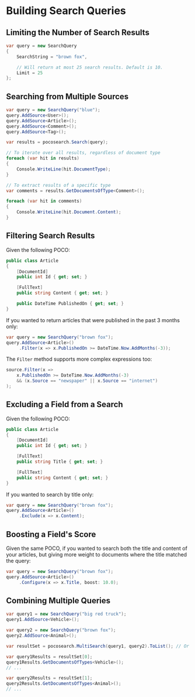 # Building Search Queries

## Limiting the Number of Search Results

```csharp
var query = new SearchQuery
{
    SearchString = "brown fox",

    // Will return at most 25 search results. Default is 10.
    Limit = 25 
};
```

## Searching from Multiple Sources

```csharp
var query = new SearchQuery("blue");
query.AddSource<User>();
query.AddSource<Article>();
query.AddSource<Comment>();
query.AddSource<Tag>();

var results = pocosearch.Search(query);

// To iterate over all results, regardless of document type
foreach (var hit in results)
{
    Console.WriteLine(hit.DocumentType);
}

// To extract results of a specific type
var comments = results.GetDocumentsOfType<Comment>();

foreach (var hit in comments)
{
    Console.WriteLine(hit.Document.Content);
}
```

## Filtering Search Results

Given the following POCO:

```csharp
public class Article
{
    [DocumentId]
    public int Id { get; set; }

    [FullText]
    public string Content { get; set; }

    public DateTime PublishedOn { get; set; }
}
```

If you wanted to return articles that were published in the past 3 months only:

```csharp
var query = new SearchQuery("brown fox");
query.AddSource<Article>()
     .Filter(x => x.PublishedOn >= DateTime.Now.AddMonths(-3));
```

The `Filter` method supports more complex expressions too:

```csharp
source.Filter(x => 
    x.PublishedOn >= DateTime.Now.AddMonths(-3) 
    && (x.Source == "newspaper" || x.Source == "internet")
);
```

## Excluding a Field from a Search

Given the following POCO:

```csharp
public class Article
{
    [DocumentId]
    public int Id { get; set; }

    [FullText]
    public string Title { get; set; }

    [FullText]
    public string Content { get; set; }
}
```

If you wanted to search by title only:

```csharp
var query = new SearchQuery("brown fox");
query.AddSource<Article>()
     .Exclude(x => x.Content);
```

## Boosting a Field's Score

Given the same POCO, if you wanted to search both the title and content of your articles, but giving more weight to documents where the title matched the query:

```csharp
var query = new SearchQuery("brown fox");
query.AddSource<Article>()
     .Configure(x => x.Title, boost: 10.0);
```

## Combining Multiple Queries

```csharp
var query1 = new SearchQuery("big red truck");
query1.AddSource<Vehicle>();

var query2 = new SearchQuery("brown fox");
query2.AddSource<Animal>();

var resultSet = pocosearch.MultiSearch(query1, query2).ToList(); // Or MultiSearchAsync();

var query1Results = resultSet[0];
query1Results.GetDocumentsOfTypes<Vehicle>();
// ...

var query2Results = resultSet[1];
query2Results.GetDocumentsOfTypes<Animal>();
// ...
```
